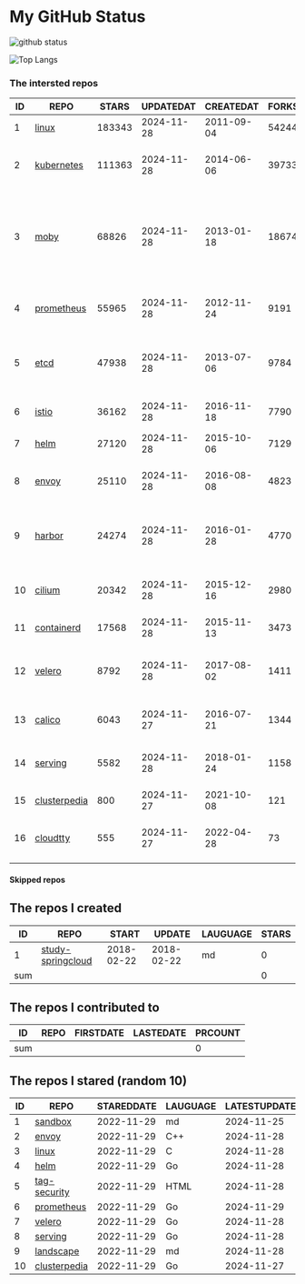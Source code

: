# My GitHub Status

<img src="https://github-readme-stats-1.yihong0618.vercel.app/api?username=daoqingniu&show_icons=true&&&hide_title=true&count_private=true" alt="github status" />

![Top Langs](https://github-readme-stats-1.yihong0618.vercel.app/api/top-langs/?username=daoqingniu&layout=compact)

<!--START_SECTION:github_repos-->
### The intersted repos
| ID |                              REPO                               | STARS  | UPDATEDAT  | CREATEDAT  | FORKSCOUNT |                                                DESCRIPTIONS                                                |
|----|-----------------------------------------------------------------|--------|------------|------------|------------|------------------------------------------------------------------------------------------------------------|
|  1 | [linux](https://github.com/torvalds/linux)                      | 183343 | 2024-11-28 | 2011-09-04 |      54244 | Linux kernel source tree                                                                                   |
|  2 | [kubernetes](https://github.com/kubernetes/kubernetes)          | 111363 | 2024-11-28 | 2014-06-06 |      39733 | Production-Grade Container Scheduling and Management                                                       |
|  3 | [moby](https://github.com/moby/moby)                            |  68826 | 2024-11-28 | 2013-01-18 |      18674 | The Moby Project - a collaborative project for the container ecosystem to assemble container-based systems |
|  4 | [prometheus](https://github.com/prometheus/prometheus)          |  55965 | 2024-11-28 | 2012-11-24 |       9191 | The Prometheus monitoring system and time series database.                                                 |
|  5 | [etcd](https://github.com/etcd-io/etcd)                         |  47938 | 2024-11-28 | 2013-07-06 |       9784 | Distributed reliable key-value store for the most critical data of a distributed system                    |
|  6 | [istio](https://github.com/istio/istio)                         |  36162 | 2024-11-28 | 2016-11-18 |       7790 | Connect, secure, control, and observe services.                                                            |
|  7 | [helm](https://github.com/helm/helm)                            |  27120 | 2024-11-28 | 2015-10-06 |       7129 | The Kubernetes Package Manager                                                                             |
|  8 | [envoy](https://github.com/envoyproxy/envoy)                    |  25110 | 2024-11-28 | 2016-08-08 |       4823 | Cloud-native high-performance edge/middle/service proxy                                                    |
|  9 | [harbor](https://github.com/goharbor/harbor)                    |  24274 | 2024-11-28 | 2016-01-28 |       4770 | An open source trusted cloud native registry project that stores, signs, and scans content.                |
| 10 | [cilium](https://github.com/cilium/cilium)                      |  20342 | 2024-11-28 | 2015-12-16 |       2980 | eBPF-based Networking, Security, and Observability                                                         |
| 11 | [containerd](https://github.com/containerd/containerd)          |  17568 | 2024-11-28 | 2015-11-13 |       3473 | An open and reliable container runtime                                                                     |
| 12 | [velero](https://github.com/vmware-tanzu/velero)                |   8792 | 2024-11-28 | 2017-08-02 |       1411 | Backup and migrate Kubernetes applications and their persistent volumes                                    |
| 13 | [calico](https://github.com/projectcalico/calico)               |   6043 | 2024-11-27 | 2016-07-21 |       1344 | Cloud native networking and network security                                                               |
| 14 | [serving](https://github.com/knative/serving)                   |   5582 | 2024-11-28 | 2018-01-24 |       1158 | Kubernetes-based, scale-to-zero, request-driven compute                                                    |
| 15 | [clusterpedia](https://github.com/clusterpedia-io/clusterpedia) |    800 | 2024-11-27 | 2021-10-08 |        121 | The Encyclopedia of Kubernetes clusters                                                                    |
| 16 | [cloudtty](https://github.com/cloudtty/cloudtty)                |    555 | 2024-11-27 | 2022-04-28 |         73 | A Friendly Kubernetes CloudShell (Web Terminal) !                                                          |



#### Skipped repos
<!--END_SECTION:github_repos-->

<!--START_SECTION:my_github-->
## The repos I created
| ID  |                                 REPO                                 |   START    |   UPDATE   | LAUGUAGE | STARS |
|-----|----------------------------------------------------------------------|------------|------------|----------|-------|
|   1 | [study-springcloud](https://github.com/daoqingniu/study-springcloud) | 2018-02-22 | 2018-02-22 | md       |     0 |
| sum |                                                                      |            |            |          |     0 |

## The repos I contributed to
| ID  | REPO | FIRSTDATE | LASTEDATE | PRCOUNT |
|-----|------|-----------|-----------|---------|
| sum |      |           |           |       0 |

## The repos I stared (random 10)
| ID |                              REPO                               | STAREDDATE | LAUGUAGE | LATESTUPDATE |
|----|-----------------------------------------------------------------|------------|----------|--------------|
|  1 | [sandbox](https://github.com/cncf/sandbox)                      | 2022-11-29 | md       | 2024-11-25   |
|  2 | [envoy](https://github.com/envoyproxy/envoy)                    | 2022-11-29 | C++      | 2024-11-28   |
|  3 | [linux](https://github.com/torvalds/linux)                      | 2022-11-29 | C        | 2024-11-28   |
|  4 | [helm](https://github.com/helm/helm)                            | 2022-11-29 | Go       | 2024-11-28   |
|  5 | [tag-security](https://github.com/cncf/tag-security)            | 2022-11-29 | HTML     | 2024-11-28   |
|  6 | [prometheus](https://github.com/prometheus/prometheus)          | 2022-11-29 | Go       | 2024-11-29   |
|  7 | [velero](https://github.com/vmware-tanzu/velero)                | 2022-11-29 | Go       | 2024-11-28   |
|  8 | [serving](https://github.com/knative/serving)                   | 2022-11-29 | Go       | 2024-11-28   |
|  9 | [landscape](https://github.com/cncf/landscape)                  | 2022-11-29 | md       | 2024-11-28   |
| 10 | [clusterpedia](https://github.com/clusterpedia-io/clusterpedia) | 2022-11-29 | Go       | 2024-11-27   |

<!--END_SECTION:my_github-->
